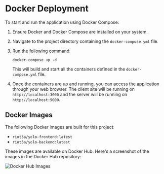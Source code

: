 # Docker Deployment

To start and run the application using Docker Compose:

1. Ensure Docker and Docker Compose are installed on your system.
2. Navigate to the project directory containing the `docker-compose.yml` file.
3. Run the following command:

   ```
   docker-compose up -d
   ```

   This will build and start all the containers defined in the `docker-compose.yml` file.

4. Once the containers are up and running, you can access the application through your web browser. The client site will be running on `http://localhost:3000` and the server will be running on `http://localhost:5000`.

## Docker Images

The following Docker images are built for this project:

- `riot3a/yolo-frontend:latest`
- `riot3a/yolo-backend:latest`

These images are available on Docker Hub. Here's a screenshot of the images in the Docker Hub repository:

![Docker Hub Images](docker_hub_images.png)
